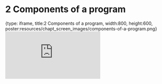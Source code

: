 # 2 Components of a program
 
{type: iframe, title:2 Components of a program, width:800, height:600, poster:resources/chapt_screen_images/components-of-a-program.png}
![](https://datatrail-jhu.github.io/DataTrail_Guides/no_toc/components-of-a-program.html)
 

 
